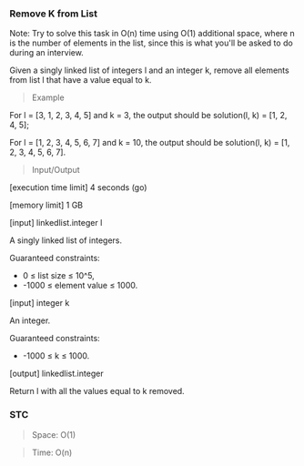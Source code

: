 ### Remove K from List

Note: Try to solve this task in O(n) time using O(1) additional space, where n is the number of elements in the list, since this is what you'll be asked to do during an interview.

Given a singly linked list of integers l and an integer k, remove all elements from list l that have a value equal to k.

> Example

For l = [3, 1, 2, 3, 4, 5] and k = 3, the output should be solution(l, k) = [1, 2, 4, 5];

For l = [1, 2, 3, 4, 5, 6, 7] and k = 10, the output should be solution(l, k) = [1, 2, 3, 4, 5, 6, 7].

> Input/Output

[execution time limit] 4 seconds (go)

[memory limit] 1 GB

[input] linkedlist.integer l

A singly linked list of integers.

Guaranteed constraints:

- 0 ≤ list size ≤ 10^5,
- -1000 ≤ element value ≤ 1000.

[input] integer k

An integer.

Guaranteed constraints:

- -1000 ≤ k ≤ 1000.

[output] linkedlist.integer

Return l with all the values equal to k removed.

### STC

> Space: O(1)

> Time: O(n)
